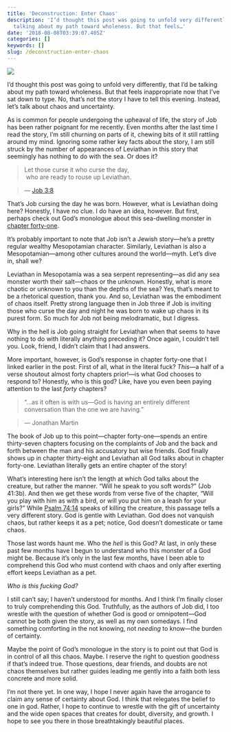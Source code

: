 ```yaml
---
title: 'Deconstruction: Enter Chaos'
description: 'I’d thought this post was going to unfold very differently, that I’d be
  talking about my path toward wholeness. But that feels…'
date: '2018-08-08T03:39:07.405Z'
categories: []
keywords: []
slug: /deconstruction-enter-chaos
---
```


![](https://cdn-images-1.medium.com/max/1200/1*Yc2mlKFqW13YYnEwxa074g.jpeg)

I’d thought this post was going to unfold very differently, that I’d be talking about my path toward wholeness. But that feels inappropriate now that I’ve sat down to type. No, that’s not the story I have to tell this evening. Instead, let’s talk about chaos and uncertainty.

As is common for people undergoing the upheaval of life, the story of Job has been rather poignant for me recently. Even months after the last time I read the story, I’m still churning on parts of it, chewing bits of it still rattling around my mind. Ignoring some rather key facts about the story, I am still struck by the number of appearances of Leviathan in this story that seemingly has nothing to do with the sea. Or does it?

> Let those curse it who curse the day,  
>  who are ready to rouse up Leviathan.

> — [Job 3:8](https://www.biblegateway.com/passage/?search=Job+3:8&version=ESV)

That’s Job cursing the day he was born. However, what is Leviathan doing here? Honestly, I have no clue. I do have an idea, however. But first, perhaps check out God’s monologue about this sea-dwelling monster in [chapter forty-one](https://www.biblegateway.com/passage/?search=Job+41&version=ESV).

It’s probably important to note that Job isn’t a Jewish story—he’s a pretty regular wealthy Mesopotamian character. Similarly, Leviathan is also a Mesopotamian—among other cultures around the world—myth. Let’s dive in, shall we?

Leviathan in Mesopotamia was a sea serpent representing—as did any sea monster worth their salt—chaos or the unknown. Honestly, what is more chaotic or unknown to you than the depths of the sea? Yes, that’s meant to be a rhetorical question, thank you. And so, Leviathan was the embodiment of chaos itself. Pretty strong language then in Job three if Job is inviting those who curse the day and night he was born to wake up chaos in its purest form. So much for Job not being melodramatic, but I digress.

Why in the hell is Job going straight for Leviathan when that seems to have nothing to do with literally anything preceding it? Once again, I couldn’t tell you. Look, friend, I didn’t claim that I had answers.

More important, however, is God’s response in chapter forty-one that I linked earlier in the post. First of all, what in the literal fuck? _This_—a half of a verse shoutout almost forty chapters prior!—is what God chooses to respond to? Honestly, who is this god? Like, have you even been paying attention to the last _forty_ chapters?

> “…as it often is with us—God is having an entirely different conversation than the one we are having.”

> — Jonathan Martin

The book of Job up to this point—chapter forty-one—spends an entire thirty-seven chapters focusing on the complaints of Job and the back and forth between the man and his accusatory but wise friends. God finally shows up in chapter thirty-eight and Leviathan all God talks about in chapter forty-one. Leviathan literally gets an entire chapter of the story!

What’s interesting here isn’t the length at which God talks about the creature, but rather the manner. “Will he speak to you soft words?” (Job 41:3b). And then we get these words from verse five of the chapter, “Will you play with him as with a bird, or will you put him on a leash for your girls?” While [Psalm 74:14](https://www.biblegateway.com/passage/?search=Psalm+74:14&version=ESV) speaks of killing the creature, this passage tells a very different story. God is gentle with Leviathan. God does not vanquish chaos, but rather keeps it as a pet; notice, God doesn’t domesticate or tame chaos.

Those last words haunt me. Who the _hell_ is this God? At last, in only these past few months have I begun to understand who this monster of a God might be. Because it’s only in the last few months, have I been able to comprehend this God who must contend with chaos and only after exerting effort keeps Leviathan as a pet.

_Who is this fucking God?_

I still can’t say; I haven’t understood for months. And I think I’m finally closer to truly comprehending this God. Truthfully, as the authors of Job did, I too wrestle with the question of whether God is good or omnipotent—God cannot be both given the story, as well as my own somedays. I find something comforting in the not knowing, not _needing_ to know—the burden of certainty.

Maybe the point of God’s monologue in the story is to point out that God is in control of all this chaos. Maybe. I reserve the right to question goodness if that’s indeed true. Those questions, dear friends, and doubts are not chaos themselves but rather guides leading me gently into a faith both less concrete and more solid.

I’m not there yet. In one way, I hope I never again have the arrogance to claim any sense of certainty about God. I think that relegates the belief to one in god. Rather, I hope to continue to wrestle with the gift of uncertainty and the wide open spaces that creates for doubt, diversity, and growth. I hope to see you there in those breathtakingly beautiful places.